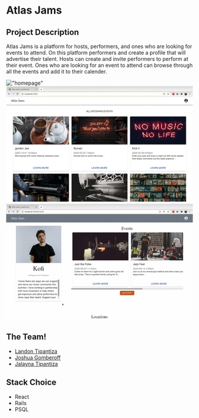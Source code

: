 # Atlas Jams
 
## Project Description
Atlas Jams is a platform for hosts, performers, and ones who are looking for events to attend. On this platform performers and create a profile that will advertise their talent. Hosts can create and invite performers to perform at their event. Ones who are looking for an event to attend can browse through all the events and add it to their calender.

!["homepage"](https://github.com/jalaynatipantiza/atlas-Jams/blob/master/docs/homePage.gif?raw=true)
!["Attendee Profil"](https://github.com/jalaynatipantiza/atlas-Jams/blob/master/Docs/attendee_profile.gif?raw=true)
!["Host event creation"](https://github.com/jalaynatipantiza/atlas-Jams/blob/master/docs/host_event.mp4.gif?raw=true)

## The Team!
- [Landon Tipantiza](https://github.com/tipantiza)
- [Joshua Gomberoff](https://github.com/jgombero)
- [Jalayna Tipantiza](https://github.com/jalaynatipantiza)

## Stack Choice
- React
- Rails
- PSQL

